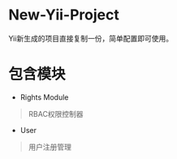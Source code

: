 New-Yii-Project
===============

Yii新生成的项目直接复制一份，简单配置即可使用。

包含模块
===============
* Rights Module
>RBAC权限控制器

* User
>用户注册管理
